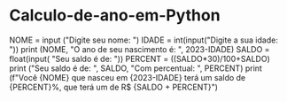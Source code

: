 # Calculo-de-ano-em-Python
NOME = input ("Digite seu nome: ")
IDADE = int(input("Digite a sua idade: "))
print (NOME, "O ano de seu nascimento é: ", 2023-IDADE)
SALDO = float(input( "Seu saldo é de: "))
PERCENT = ((SALDO*30)/100+SALDO)
print ("Seu saldo é de: ", SALDO, "Com percentual: ", PERCENT)
print (f"Você {NOME} que nasceu em {2023-IDADE} terá um saldo de {PERCENT}%, que terá um de R$ {SALDO + PERCENT}")
